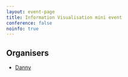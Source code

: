 ```yaml
---
layout: event-page
title: Information Visualisation mini event
conference: false
noinfo: true
---
```


## Organisers

- <a href="http://uxbrighton.org.uk/about/#danny">Danny</a>
